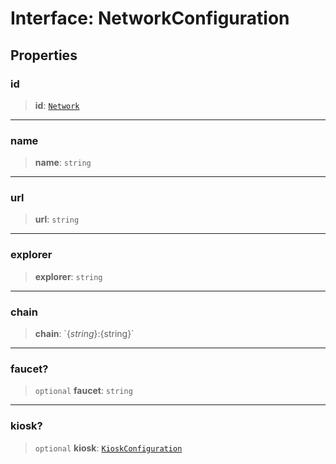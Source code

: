 # Interface: NetworkConfiguration

## Properties

### id

> **id**: [`Network`](../enumerations/Network.md)

---

### name

> **name**: `string`

---

### url

> **url**: `string`

---

### explorer

> **explorer**: `string`

---

### chain

> **chain**: \`$\{string\}:$\{string\}\`

---

### faucet?

> `optional` **faucet**: `string`

---

### kiosk?

> `optional` **kiosk**: [`KioskConfiguration`](KioskConfiguration.md)
